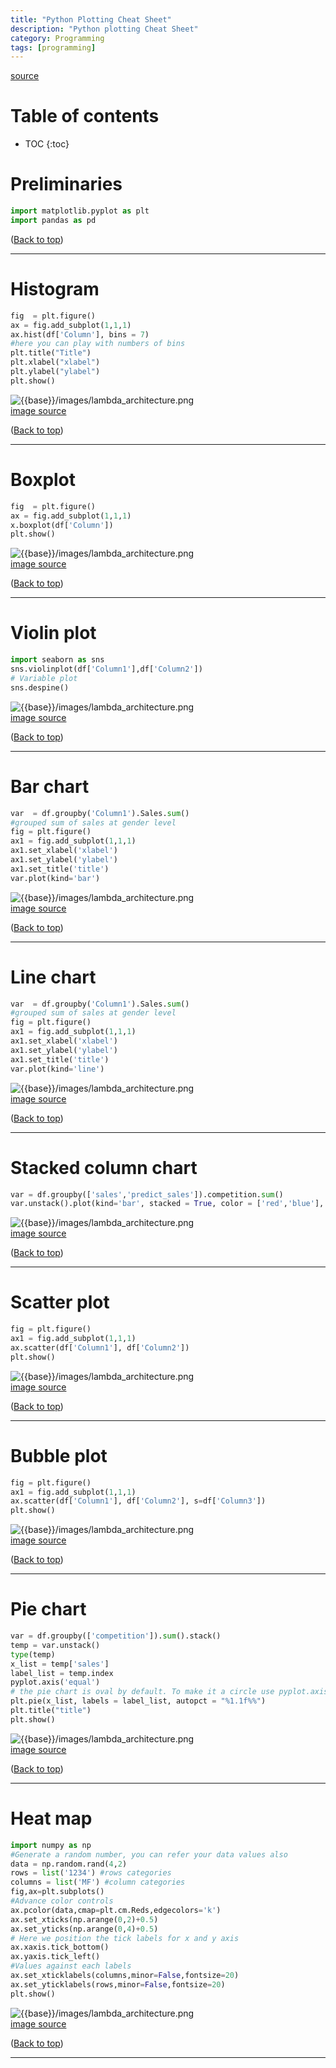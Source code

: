 ```yaml
---
title: "Python Plotting Cheat Sheet"
description: "Python plotting Cheat Sheet"
category: Programming
tags: [programming]
---
```

[source](https://www.analyticsvidhya.com/blog/2015/05/data-visualization-python/)

# Table of contents

* TOC
{:toc}


# Preliminaries
```python
import matplotlib.pyplot as plt
import pandas as pd
```

(<a href="#top">Back to top</a>)
<hr>

# Histogram
```python
fig  = plt.figure()
ax = fig.add_subplot(1,1,1)
ax.hist(df['Column'], bins = 7)
#here you can play with numbers of bins
plt.title("Title")
plt.xlabel("xlabel")
plt.ylabel("ylabel")
plt.show()
```

![{{base}}/images/lambda_architecture.png]({{base}}/images/programming/Histogram1.png)<br>
[image source](https://www.analyticsvidhya.com/blog/2015/05/data-visualization-python/)

(<a href="#top">Back to top</a>)
<hr>

# Boxplot
```python
fig  = plt.figure()
ax = fig.add_subplot(1,1,1)
x.boxplot(df['Column'])
plt.show()
```

![{{base}}/images/lambda_architecture.png]({{base}}/images/programming/Box_Plot_Violin_Plot1.png)<br>
[image source](https://www.analyticsvidhya.com/blog/2015/05/data-visualization-python/)

(<a href="#top">Back to top</a>)
<hr>

# Violin plot

```python
import seaborn as sns
sns.violinplot(df['Column1'],df['Column2'])
# Variable plot
sns.despine()
```

![{{base}}/images/lambda_architecture.png]({{base}}/images/programming/Box_Plot_Violin_Plot-300x212.png)<br>
[image source](https://www.analyticsvidhya.com/blog/2015/05/data-visualization-python/)

(<a href="#top">Back to top</a>)
<hr>

# Bar chart
```python
var  = df.groupby('Column1').Sales.sum()
#grouped sum of sales at gender level
fig = plt.figure()
ax1 = fig.add_subplot(1,1,1)
ax1.set_xlabel('xlabel')
ax1.set_ylabel('ylabel')
ax1.set_title('title')
var.plot(kind='bar')
```

![{{base}}/images/lambda_architecture.png]({{base}}/images/programming/box-plot.png)<br>
[image source](https://www.analyticsvidhya.com/blog/2015/05/data-visualization-python/)

(<a href="#top">Back to top</a>)
<hr>


# Line chart
```python
var  = df.groupby('Column1').Sales.sum()
#grouped sum of sales at gender level
fig = plt.figure()
ax1 = fig.add_subplot(1,1,1)
ax1.set_xlabel('xlabel')
ax1.set_ylabel('ylabel')
ax1.set_title('title')
var.plot(kind='line')
```

![{{base}}/images/lambda_architecture.png]({{base}}/images/programming/Line.png)<br>
[image source](https://www.analyticsvidhya.com/blog/2015/05/data-visualization-python/)

(<a href="#top">Back to top</a>)
<hr>


# Stacked column chart
```python
var = df.groupby(['sales','predict_sales']).competition.sum()
var.unstack().plot(kind='bar', stacked = True, color = ['red','blue'], grid=False)
```

![{{base}}/images/lambda_architecture.png]({{base}}/images/programming/Stacked_Column_Chart.png)<br>
[image source](https://www.analyticsvidhya.com/blog/2015/05/data-visualization-python/)

(<a href="#top">Back to top</a>)
<hr>


# Scatter plot
```python
fig = plt.figure()
ax1 = fig.add_subplot(1,1,1)
ax.scatter(df['Column1'], df['Column2'])
plt.show()
```

![{{base}}/images/lambda_architecture.png]({{base}}/images/programming/Scatter_Chart.png)<br>
[image source](https://www.analyticsvidhya.com/blog/2015/05/data-visualization-python/)

(<a href="#top">Back to top</a>)
<hr>


# Bubble plot
```python
fig = plt.figure()
ax1 = fig.add_subplot(1,1,1)
ax.scatter(df['Column1'], df['Column2'], s=df['Column3'])
plt.show()
```

![{{base}}/images/lambda_architecture.png]({{base}}/images/programming/Scatter_Bubble_Chart.png)<br>
[image source](https://www.analyticsvidhya.com/blog/2015/05/data-visualization-python/)

(<a href="#top">Back to top</a>)
<hr>


# Pie chart
```python
var = df.groupby(['competition']).sum().stack()
temp = var.unstack()
type(temp)
x_list = temp['sales']
label_list = temp.index
pyplot.axis('equal')
# the pie chart is oval by default. To make it a circle use pyplot.axis('equal')
plt.pie(x_list, labels = label_list, autopct = "%1.1f%%")
plt.title("title")
plt.show()
```

![{{base}}/images/lambda_architecture.png]({{base}}/images/programming/Pie.png)<br>
[image source](https://www.analyticsvidhya.com/blog/2015/05/data-visualization-python/)

(<a href="#top">Back to top</a>)
<hr>


# Heat map

```python
import numpy as np
#Generate a random number, you can refer your data values also
data = np.random.rand(4,2)
rows = list('1234') #rows categories
columns = list('MF') #column categories
fig,ax=plt.subplots()
#Advance color controls
ax.pcolor(data,cmap=plt.cm.Reds,edgecolors='k')
ax.set_xticks(np.arange(0,2)+0.5)
ax.set_yticks(np.arange(0,4)+0.5)
# Here we position the tick labels for x and y axis
ax.xaxis.tick_bottom()
ax.yaxis.tick_left()
#Values against each labels
ax.set_xticklabels(columns,minor=False,fontsize=20)
ax.set_yticklabels(rows,minor=False,fontsize=20)
plt.show()
```

![{{base}}/images/lambda_architecture.png]({{base}}/images/programming/Heat.png)<br>
[image source](https://www.analyticsvidhya.com/blog/2015/05/data-visualization-python/)

(<a href="#top">Back to top</a>)
<hr>

